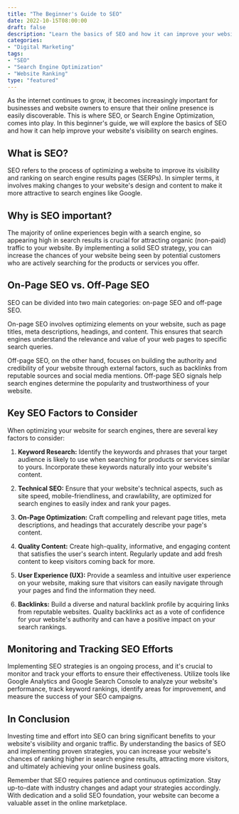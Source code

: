```yaml
---
title: "The Beginner's Guide to SEO"
date: 2022-10-15T08:00:00
draft: false
description: "Learn the basics of SEO and how it can improve your website's visibility on search engines."
categories:
- "Digital Marketing"
tags:
- "SEO"
- "Search Engine Optimization"
- "Website Ranking"
type: "featured"
---
```


As the internet continues to grow, it becomes increasingly important for businesses and website owners to ensure that their online presence is easily discoverable. This is where SEO, or Search Engine Optimization, comes into play. In this beginner's guide, we will explore the basics of SEO and how it can help improve your website's visibility on search engines.

## What is SEO?

SEO refers to the process of optimizing a website to improve its visibility and ranking on search engine results pages (SERPs). In simpler terms, it involves making changes to your website's design and content to make it more attractive to search engines like Google.

## Why is SEO important?

The majority of online experiences begin with a search engine, so appearing high in search results is crucial for attracting organic (non-paid) traffic to your website. By implementing a solid SEO strategy, you can increase the chances of your website being seen by potential customers who are actively searching for the products or services you offer.

## On-Page SEO vs. Off-Page SEO

SEO can be divided into two main categories: on-page SEO and off-page SEO.

On-page SEO involves optimizing elements on your website, such as page titles, meta descriptions, headings, and content. This ensures that search engines understand the relevance and value of your web pages to specific search queries.

Off-page SEO, on the other hand, focuses on building the authority and credibility of your website through external factors, such as backlinks from reputable sources and social media mentions. Off-page SEO signals help search engines determine the popularity and trustworthiness of your website.

## Key SEO Factors to Consider

When optimizing your website for search engines, there are several key factors to consider:

1. **Keyword Research:** Identify the keywords and phrases that your target audience is likely to use when searching for products or services similar to yours. Incorporate these keywords naturally into your website's content.

2. **Technical SEO:** Ensure that your website's technical aspects, such as site speed, mobile-friendliness, and crawlability, are optimized for search engines to easily index and rank your pages.

3. **On-Page Optimization:** Craft compelling and relevant page titles, meta descriptions, and headings that accurately describe your page's content.

4. **Quality Content:** Create high-quality, informative, and engaging content that satisfies the user's search intent. Regularly update and add fresh content to keep visitors coming back for more.

5. **User Experience (UX):** Provide a seamless and intuitive user experience on your website, making sure that visitors can easily navigate through your pages and find the information they need.

6. **Backlinks:** Build a diverse and natural backlink profile by acquiring links from reputable websites. Quality backlinks act as a vote of confidence for your website's authority and can have a positive impact on your search rankings.

## Monitoring and Tracking SEO Efforts

Implementing SEO strategies is an ongoing process, and it's crucial to monitor and track your efforts to ensure their effectiveness. Utilize tools like Google Analytics and Google Search Console to analyze your website's performance, track keyword rankings, identify areas for improvement, and measure the success of your SEO campaigns.

## In Conclusion

Investing time and effort into SEO can bring significant benefits to your website's visibility and organic traffic. By understanding the basics of SEO and implementing proven strategies, you can increase your website's chances of ranking higher in search engine results, attracting more visitors, and ultimately achieving your online business goals.

Remember that SEO requires patience and continuous optimization. Stay up-to-date with industry changes and adapt your strategies accordingly. With dedication and a solid SEO foundation, your website can become a valuable asset in the online marketplace.
